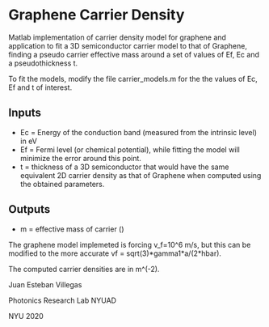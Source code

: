 # Graphene Carrier Density
 Matlab implementation of carrier density model for graphene and application to fit a 3D semiconductor carrier model to that of Graphene, finding a pseudo carrier effective mass around a set of values of Ef, Ec and a pseudothickness t.

 To fit the models, modify the file carrier_models.m for the the values of Ec, Ef and t of interest.

## Inputs
 * Ec = Energy of the conduction band (measured from the intrinsic level) in eV
 * Ef = Fermi level (or chemical potential), while fitting the model will minimize the error around this point.
 * t = thickness of a 3D semiconductor that would have the same equivalent 2D carrier density as that of Graphene when computed using the obtained parameters.

## Outputs
 * m = effective mass of carrier ()

The graphene model implemeted is forcing v_f=10^6 m/s, but this can be modified to the more accurate vf = sqrt(3)\*gamma1\*a/(2\*hbar).

The computed carrier densities are in m^(-2).


Juan Esteban Villegas

Photonics Research Lab NYUAD

NYU 2020
